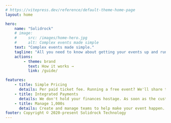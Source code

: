 ```yaml
---
# https://vitepress.dev/reference/default-theme-home-page
layout: home

hero:
    name: "Solidrock"
    # image:
    #     src: /images/home-hero.jpg
    #     alt: Complex events made simple
    text: "Complex events made simple."
    tagline: "All you need to know about getting your events up and running on Solidrock."
    actions:
        - theme: brand
          text: How it works →
          link: /guide/

features:
    - title: Simple Pricing
      details: Per paid ticket fee. Running a free event? We'll share the love and power your event for free.
    - title: Integrated Payments
      details: We don't hold your finances hostage. As soon as the customer has paid for their order, you'll receive the funds directly into your Stripe account.
    - title: Manage 1,000s
      details: Create and manage teams to help make your event happen. Provide discounts and perks to your teams. Choose what access each team gets at the event.
footer: Copyright © 2020-present Solidrock Technology
---
```

